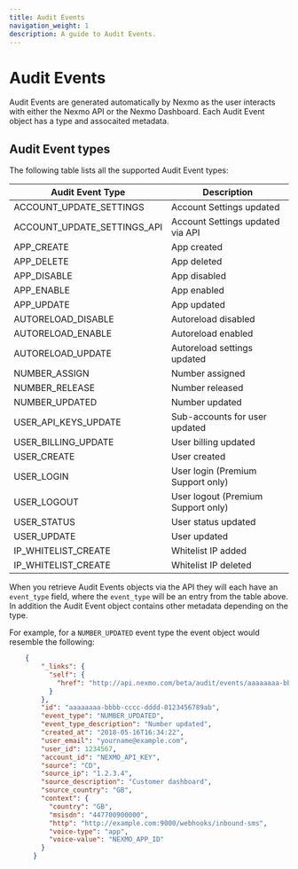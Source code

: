 ```yaml
---
title: Audit Events
navigation_weight: 1
description: A guide to Audit Events.
---
```


# Audit Events

Audit Events are generated automatically by Nexmo as the user interacts with either the Nexmo API or the Nexmo Dashboard. Each Audit Event object has a type and assocaited metadata.

## Audit Event types

The following table lists all the supported Audit Event types:

| Audit Event Type | Description |
|----|----|
| ACCOUNT_UPDATE_SETTINGS | Account Settings updated |
| ACCOUNT_UPDATE_SETTINGS_API | Account Settings updated via API |
| APP_CREATE | App created |
| APP_DELETE | App deleted |
| APP_DISABLE | App disabled |
| APP_ENABLE | App enabled |
| APP_UPDATE | App updated |
| AUTORELOAD_DISABLE | Autoreload disabled |
| AUTORELOAD_ENABLE | Autoreload enabled |
| AUTORELOAD_UPDATE | Autoreload settings updated |
| NUMBER_ASSIGN | Number assigned |
| NUMBER_RELEASE | Number released |
| NUMBER_UPDATED | Number updated |
| USER_API_KEYS_UPDATE | Sub-accounts for user updated |
| USER_BILLING_UPDATE | User billing updated |
| USER_CREATE | User created |
| USER_LOGIN | User login (Premium Support only) |
| USER_LOGOUT | User logout (Premium Support only) |
| USER_STATUS | User status updated |
| USER_UPDATE | User updated |
| IP_WHITELIST_CREATE | Whitelist IP added |
| IP_WHITELIST_CREATE | Whitelist IP deleted |

When you retrieve Audit Events objects via the API they will each have an `event_type` field, where the `event_type` will be an entry from the table above. In addition the Audit Event object contains other metadata depending on the type.

For example, for a `NUMBER_UPDATED` event type the event object would resemble the following:

``` json
    {
        "_links": {
          "self": {
            "href": "http://api.nexmo.com/beta/audit/events/aaaaaaaa-bbbb-cccc-dddd-0123456789ab"
          }
        },
        "id": "aaaaaaaa-bbbb-cccc-dddd-0123456789ab",
        "event_type": "NUMBER_UPDATED",
        "event_type_description": "Number updated",
        "created_at": "2018-05-16T16:34:22",
        "user_email": "yourname@example.com",
        "user_id": 1234567,
        "account_id": "NEXMO_API_KEY",
        "source": "CD",
        "source_ip": "1.2.3.4",
        "source_description": "Customer dashboard",
        "source_country": "GB",
        "context": {
          "country": "GB",
          "msisdn": "447700900000",
          "http": "http://example.com:9000/webhooks/inbound-sms",
          "voice-type": "app",
          "voice-value": "NEXMO_APP_ID"
        }
      }
```
